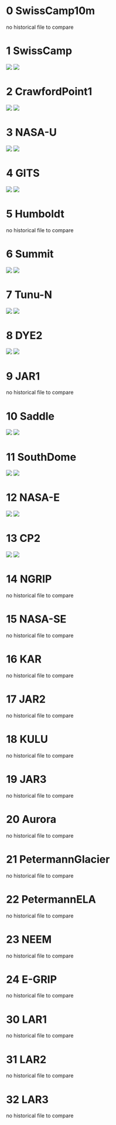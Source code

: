 
# 0 SwissCamp10m
no historical file to compare
# 1 SwissCamp
![](SwissCamp_1.png)
![](out/L1_vs_historical_files/SwissCamp_2.png)
# 2 CrawfordPoint1
![](CrawfordPoint1_1.png)
![](out/L1_vs_historical_files/CrawfordPoint1_2.png)
# 3 NASA-U
![](NASA-U_1.png)
![](out/L1_vs_historical_files/NASA-U_2.png)
# 4 GITS
![](GITS_1.png)
![](out/L1_vs_historical_files/GITS_2.png)
# 5 Humboldt
no historical file to compare
# 6 Summit
![](Summit_1.png)
![](out/L1_vs_historical_files/Summit_2.png)
# 7 Tunu-N
![](Tunu-N_1.png)
![](out/L1_vs_historical_files/Tunu-N_2.png)
# 8 DYE2
![](DYE2_1.png)
![](out/L1_vs_historical_files/DYE2_2.png)
# 9 JAR1
no historical file to compare
# 10 Saddle
![](Saddle_1.png)
![](out/L1_vs_historical_files/Saddle_2.png)
# 11 SouthDome
![](SouthDome_1.png)
![](out/L1_vs_historical_files/SouthDome_2.png)
# 12 NASA-E
![](NASA-E_1.png)
![](out/L1_vs_historical_files/NASA-E_2.png)
# 13 CP2
![](CP2_1.png)
![](out/L1_vs_historical_files/CP2_2.png)
# 14 NGRIP
no historical file to compare
# 15 NASA-SE
no historical file to compare
# 16 KAR
no historical file to compare
# 17 JAR2
no historical file to compare
# 18 KULU
no historical file to compare
# 19 JAR3
no historical file to compare
# 20 Aurora
no historical file to compare
# 21 PetermannGlacier
no historical file to compare
# 22 PetermannELA
no historical file to compare
# 23 NEEM
no historical file to compare
# 24 E-GRIP
no historical file to compare
# 30 LAR1
no historical file to compare
# 31 LAR2
no historical file to compare
# 32 LAR3
no historical file to compare